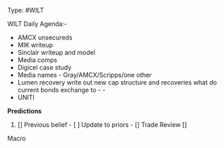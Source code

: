 Type: #WILT 

WILT
Daily Agenda:-
- AMCX unsecureds
- MIK writeup 
- Sinclair writeup and model
- Media comps
- Digicel case study
- Media names - Gray/AMCX/Scripps/one other
-   Lumen recovery 
	 write out new cap structure and recoveries
	 what do current bonds exchange to - - 
- UNITI

 





**Predictions**

1) []
Previous belief - 
[ ]
Update to priors - 
[]
Trade Review
[]





Macro
